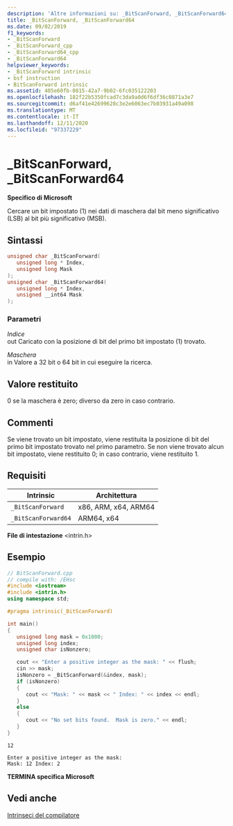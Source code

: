 ```yaml
---
description: 'Altre informazioni su: _BitScanForward, _BitScanForward64'
title: _BitScanForward, _BitScanForward64
ms.date: 09/02/2019
f1_keywords:
- _BitScanForward
- _BitScanForward_cpp
- _BitScanForward64_cpp
- _BitScanForward64
helpviewer_keywords:
- _BitScanForward intrinsic
- bsf instruction
- BitScanForward intrinsic
ms.assetid: 405e60fb-0815-42a7-9b02-6fc035122203
ms.openlocfilehash: 182f22b5350fcad7c3da9a0d6f6df36c0871a3e7
ms.sourcegitcommit: d6af41e42699628c3e2e6063ec7b03931a49a098
ms.translationtype: MT
ms.contentlocale: it-IT
ms.lasthandoff: 12/11/2020
ms.locfileid: "97337229"
---
```

# <a name="_bitscanforward-_bitscanforward64"></a>_BitScanForward, _BitScanForward64

**Specifico di Microsoft**

Cercare un bit impostato (1) nei dati di maschera dal bit meno significativo (LSB) al bit più significativo (MSB).

## <a name="syntax"></a>Sintassi

```C
unsigned char _BitScanForward(
   unsigned long * Index,
   unsigned long Mask
);
unsigned char _BitScanForward64(
   unsigned long * Index,
   unsigned __int64 Mask
);
```

### <a name="parameters"></a>Parametri

*Indice*\
out Caricato con la posizione di bit del primo bit impostato (1) trovato.

*Maschera*\
in Valore a 32 bit o 64 bit in cui eseguire la ricerca.

## <a name="return-value"></a>Valore restituito

0 se la maschera è zero; diverso da zero in caso contrario.

## <a name="remarks"></a>Commenti

Se viene trovato un bit impostato, viene restituita la posizione di bit del primo bit impostato trovato nel primo parametro. Se non viene trovato alcun bit impostato, viene restituito 0; in caso contrario, viene restituito 1.

## <a name="requirements"></a>Requisiti

|Intrinsic|Architettura|
|---------------|------------------|
|`_BitScanForward`|x86, ARM, x64, ARM64|
|`_BitScanForward64`|ARM64, x64|

**File di intestazione** \<intrin.h>

## <a name="example"></a>Esempio

```cpp
// BitScanForward.cpp
// compile with: /EHsc
#include <iostream>
#include <intrin.h>
using namespace std;

#pragma intrinsic(_BitScanForward)

int main()
{
   unsigned long mask = 0x1000;
   unsigned long index;
   unsigned char isNonzero;

   cout << "Enter a positive integer as the mask: " << flush;
   cin >> mask;
   isNonzero = _BitScanForward(&index, mask);
   if (isNonzero)
   {
      cout << "Mask: " << mask << " Index: " << index << endl;
   }
   else
   {
      cout << "No set bits found.  Mask is zero." << endl;
   }
}
```

```Input
12
```

```Output
Enter a positive integer as the mask:
Mask: 12 Index: 2
```

**TERMINA specifica Microsoft**

## <a name="see-also"></a>Vedi anche

[Intrinseci del compilatore](../intrinsics/compiler-intrinsics.md)
